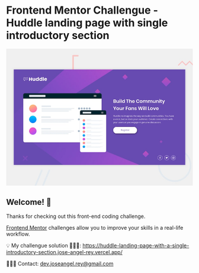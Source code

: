 # Frontend Mentor Challengue - Huddle landing page with single introductory section

![Design preview for the Huddle landing page with single introductory section](./design/desktop-preview.jpg)

## Welcome! 👋

Thanks for checking out this front-end coding challenge.

[Frontend Mentor](https://www.frontendmentor.io) challenges allow you to improve your skills in a real-life workflow.

  
💡 My challengue solution 👨🏼‍💻: https://huddle-landing-page-with-a-single-introductory-section.jose-angel-rey.vercel.app/

👨🏼‍💻 Contact: dev.joseangel.rey@gmail.com
